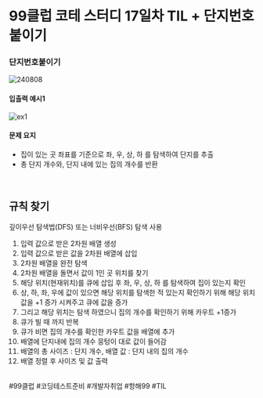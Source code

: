 # 99클럽 코테 스터디 17일차 TIL + 단지번호붙이기

### 단지번호붙이기

![240808](https://github.com/user-attachments/assets/2f45cb33-6f11-4f83-a353-aa6f57c0d6ee)

#### 입출력 예시1

![ex1](https://github.com/user-attachments/assets/a9f8444c-fe03-4202-97ee-ba050ea58b9c)

#### 문제 요지
- 집이 있는 곳 좌표를 기준으로 좌, 우, 상, 하 를 탐색하여 단지를 추출
- 총 단지 개수와, 단지 내에 있는 집의 개수를 반환

<br>

## 규칙 찾기
깊이우선 탐색법(DFS) 또는 너비우선(BFS) 탐색 사용

1. 입력 값으로 받은 2차원 배열 생성
2. 입력 값으로 받은 값을 2차원 배열에 삽입
3. 2차원 배열을 완전 탐색
4. 2차원 배열을 돌면서 값이 1인 곳 위치를 찾기
5. 해당 위치(현재위치)를 큐에 삽입 후 좌, 우, 상, 하 를 탐색하여 집이 있는지 확인
6. 상, 하, 좌, 우에 값이 있으면 해당 위치를 탐색한 적 있는지 확인하기 위해 해당 위치 값을 +1 증가 시켜주고 큐에 값을 증가
7. 그리고 해당 위치는 탐색 하였으니 집의 개수를 확인하기 위해 카우트 +1증가
8. 큐가 빌 때 까지 반복
9. 큐가 비면 집의 개수를 확인한 카우트 값을 배열에 추가
10. 배열에 단지내에 집의 개수 뭉텅이 대로 값이 들어감
11. 배열의 총 사이즈 : 단지 개수, 배열 값 : 단지 내의 집의 개수
12. 배열 정렬 후 사이즈 및 값 출력 

<br>
#99클럽 #코딩테스트준비 #개발자취업 #항해99 #TIL

